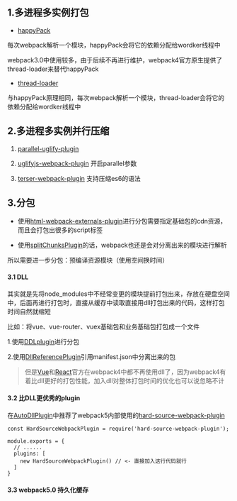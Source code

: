 ## 1.多进程多实例打包

- [happyPack](https://www.npmjs.com/package/happypack)

每次webpack解析一个模块，happyPack会将它的依赖分配给wordker线程中

webpack3.0中使用较多，由于后续不再进行维护，webpack4官方原生提供了thread-loader来替代happyPack


- [thread-loader](https://webpack.docschina.org/loaders/thread-loader/#root)

与happyPack原理相同，每次webpack解析一个模块，thread-loader会将它的依赖分配给wordker线程中



## 2.多进程多实例并行压缩

1. [parallel-uglify-plugin](https://www.npmjs.com/package/webpack-parallel-uglify-plugin)

2. [uglifyjs-webpack-plugin](https://www.npmjs.com/package/uglifyjs-webpack-plugin) 开启parallel参数

3. [terser-webpack-plugin](https://www.npmjs.com/package/terser-webpack-plugin) 支持压缩es6的语法


## 3.分包

- 使用[html-webpack-externals-plugin](https://www.npmjs.com/package/html-webpack-externals-plugin)进行分包需要指定基础包的cdn资源，而且会打包出很多的script标签

- 使用[splitChunksPlugin](https://webpack.docschina.org/plugins/split-chunks-plugin)的话，webpack也还是会对分离出来的模块进行解析

所以需要进一步分包：预编译资源模块（使用空间换时间）

#### 3.1 DLL


其实就是先将node_modules中不经常变更的模块提前打包出来，存放在硬盘空间中，后面再进行打包时，直接从缓存中读取直接用dll打包出来的代码，这样打包时间自然就缩短

比如：将vue、vue-router、vuex基础包和业务基础包打包成一个文件

1.使用[DDLplugin](https://webpack.docschina.org/plugins/dll-plugin/)进行分包

2.使用[DllReferencePlugin](https://webpack.docschina.org/plugins/dll-plugin/#dllreferenceplugin)引用manifest.json中分离出来的包


> 但是[Vue](https://github.com/vuejs/vue-cli/issues/1205)和[React](https://github.com/facebook/create-react-app/pull/2710)官方在webpack4中都不再使用dll了，因为webpack4有着比dll更好的打包性能，加入dll对整体打包时间的优化也可以说忽略不计


#### 3.2 比DLL更优秀的plugin

在[AutoDllPlugin](https://www.npmjs.com/package/autodll-webpack-plugin)中推荐了webpack5内部使用的[hard-source-webpack-plugin](https://github.com/mzgoddard/hard-source-webpack-plugin)

```
const HardSourceWebpackPlugin = require('hard-source-webpack-plugin');

module.exports = {
  // ......
  plugins: [
    new HardSourceWebpackPlugin() // <- 直接加入这行代码就行
  ]
}
```
<!-- TODO:  -->
#### 3.3 webpack5.0 持久化缓存
